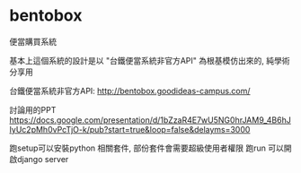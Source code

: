 # bentobox
便當購買系統
 
基本上這個系統的設計是以 "台鐵便當系統非官方API" 為根基模仿出來的, 純學術分享用
 
台鐵便當系統非官方API:
http://bentobox.goodideas-campus.com/

討論用的PPT
https://docs.google.com/presentation/d/1bZzaR4E7wU5NG0hrJAM9_4B6hJIyUc2pMh0vPcTjO-k/pub?start=true&loop=false&delayms=3000

跑setup可以安裝python 相關套件, 部份套件會需要超級使用者權限
跑run 可以開啟django server
